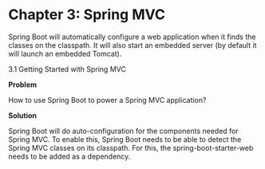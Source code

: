 # Chapter 3: Spring MVC

Spring Boot will automatically configure a web application when it finds the classes on the classpath. It will also start an embedded server (by default it will launch an embedded Tomcat).

3.1 Getting Started with Spring MVC

**Problem**

How to use Spring Boot to power a Spring MVC application?

**Solution**

Spring Boot will do auto-configuration for the components needed for Spring MVC. To enable this, Spring Boot needs to be able to detect the Spring MVC classes on its classpath. For this, the spring-boot-starter-web needs to be added as a dependency.

